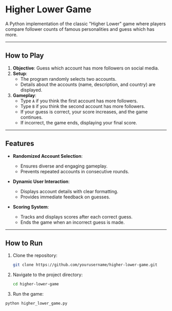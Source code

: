 # Higher Lower Game

A Python implementation of the classic "Higher Lower" game where players compare follower counts of famous personalities and guess which has more.

---

## **How to Play**

1. **Objective**: Guess which account has more followers on social media.
2. **Setup**:
   - The program randomly selects two accounts.
   - Details about the accounts (name, description, and country) are displayed.
3. **Gameplay**:
   - Type `A` if you think the first account has more followers.
   - Type `B` if you think the second account has more followers.
   - If your guess is correct, your score increases, and the game continues.
   - If incorrect, the game ends, displaying your final score.

---

## **Features**

- **Randomized Account Selection**:
  - Ensures diverse and engaging gameplay.
  - Prevents repeated accounts in consecutive rounds.

- **Dynamic User Interaction**:
  - Displays account details with clear formatting.
  - Provides immediate feedback on guesses.

- **Scoring System**:
  - Tracks and displays scores after each correct guess.
  - Ends the game when an incorrect guess is made.

---

## **How to Run**

1. Clone the repository:
   ```bash
   git clone https://github.com/yourusername/higher-lower-game.git

2. Navigate to the project directory:
   ```bash
   cd higher-lower-game

3.	Run the game:
   ```bash
   python higher_lower_game.py

